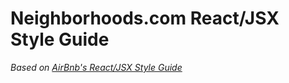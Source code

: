 # Neighborhoods.com React/JSX Style Guide

*Based on [AirBnb's React/JSX Style Guide](https://github.com/airbnb/javascript/tree/master/react)*
